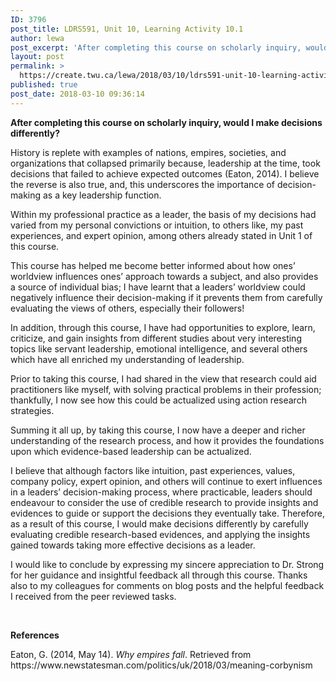 ```yaml
---
ID: 3796
post_title: LDRS591, Unit 10, Learning Activity 10.1
author: lewa
post_excerpt: 'After completing this course on scholarly inquiry, would I make decisions differently? History is replete with examples of nations, empires, societies, and organizations that collapsed primarily because, leadership at the time, took decisions that failed to achieve expected outcomes (Eaton,... <a href="https://create.twu.ca/lewa/2018/03/10/ldrs591-unit-10-learning-activity-10-1/"> Continue Reading &rarr;</a>'
layout: post
permalink: >
  https://create.twu.ca/lewa/2018/03/10/ldrs591-unit-10-learning-activity-10-1/
published: true
post_date: 2018-03-10 09:36:14
---
```

<p><strong>After completing this course on scholarly inquiry, would I make decisions differently? </strong></p>
<p>History is replete with examples of nations, empires, societies, and organizations that collapsed primarily because, leadership at the time, took decisions that failed to achieve expected outcomes (Eaton, 2014). I believe the reverse is also true, and, this underscores the importance of decision-making as a key leadership function.</p>
<p>Within my professional practice as a leader, the basis of my decisions had varied from my personal convictions or intuition, to others like, my past experiences, and expert opinion, among others already stated in Unit 1 of this course.</p>
<p>This course has helped me become better informed about how ones’ worldview influences ones’ approach towards a subject, and also provides a source of individual bias; I have learnt that a leaders’ worldview could negatively influence their decision-making if it prevents them from carefully evaluating the views of others, especially their followers!</p>
<p>In addition, through this course, I have had opportunities to explore, learn, criticize, and gain insights from different studies about very interesting topics like servant leadership, emotional intelligence, and several others which have all enriched my understanding of leadership.</p>
<p>Prior to taking this course, I had shared in the view that research could aid practitioners like myself, with solving practical problems in their profession; thankfully, I now see how this could be actualized using action research strategies.</p>
<p>Summing it all up, by taking this course, I now have a deeper and richer understanding of the research process, and how it provides the foundations upon which evidence-based leadership can be actualized.</p>
<p>I believe that although factors like intuition, past experiences, values, company policy, expert opinion, and others will continue to exert influences in a leaders’ decision-making process, where practicable, leaders should endeavour to consider the use of credible research to provide insights and evidences to guide or support the decisions they eventually take. Therefore, as a result of this course, I would make decisions differently by carefully evaluating credible research-based evidences, and applying the insights gained towards taking more effective decisions as a leader.</p>
<p>I would like to conclude by expressing my sincere appreciation to Dr. Strong for her guidance and insightful feedback all through this course. Thanks also to my colleagues for comments on blog posts and the helpful feedback I received from the peer reviewed tasks.</p>
<p><strong> </strong></p>
<p><strong>References</strong></p>
<p>Eaton, G. (2014, May 14). <em>Why empires fall</em>. Retrieved from https://www.newstatesman.com/politics/uk/2018/03/meaning-corbynism</p>